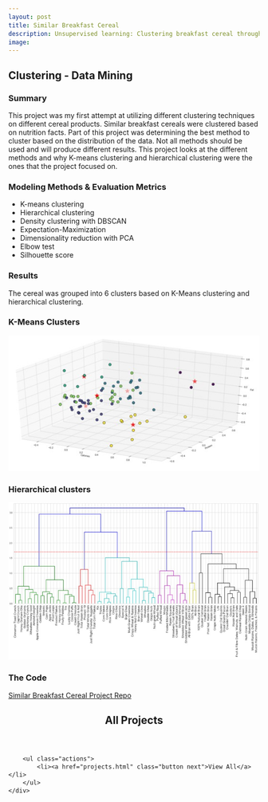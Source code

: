 ```yaml
---
layout: post
title: Similar Breakfast Cereal
description: Unsupervised learning: Clustering breakfast cereal through different methods.
image:
---
```




## Clustering - Data Mining

### Summary
This project was my first attempt at utilizing different clustering techniques on different cereal products. Similar breakfast cereals were clustered based on nutrition facts. Part of this project was determining the best method to cluster based on the distribution of the data. Not all methods should be used and will produce different results. This project looks at the different methods and why K-means clustering and hierarchical clustering were the ones that the project focused on.


### Modeling Methods & Evaluation Metrics
* K-means clustering
* Hierarchical clustering
* Density clustering with DBSCAN
* Expectation-Maximization
* Dimensionality reduction with PCA
* Elbow test
* Silhouette score

### Results
The cereal was grouped into 6 clusters based on K-Means clustering and hierarchical clustering.

### K-Means Clusters
![K-Means Clustering](/assets/images/cerealkmeans.jpg)

### Hierarchical clusters
![Hierarchical Clustering](/assets/images/cerealh.jpg)

### The Code
[Similar Breakfast Cereal Project Repo](https://github.com/Torreylee1028/Similar-Breakfast-Cereal)

<!-- End -->
<div id="main">
<section id="three">
	<div class="inner">
		<header class="major">
			<h2>All Projects</h2>
		</header>

		<ul class="actions">
			<li><a href="projects.html" class="button next">View All</a></li>
		</ul>
	</div>
</section>
</div>
